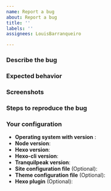 ```yaml
---
name: Report a bug
about: Report a bug
title: ''
labels: ''
assignees: LouisBarranqueiro

---
```


### Describe the bug
<!-- A clear and concise description of what the bug is. -->

### Expected behavior
<!-- A clear and concise description of what you expected to happen -->

### Screenshots
<!-- If applicable, add screenshots to help explain your problem. -->

### Steps to reproduce the bug
<!-- Describe steps to reproduce the bug -->
### Your configuration
 - **Operating system with version** : 
 - **Node version**: 
 - **Hexo version**: 
 - **Hexo-cli version**: 
 - **Tranquilpeak version**: <!-- Does the theme is original or modified? -->
 - **Site configuration file** (Optional):
 - **Theme configuration file** (Optional):
 - **Hexo plugin** (Optional): <!-- run `npm ls --depth 0` at the root of your blog -->

